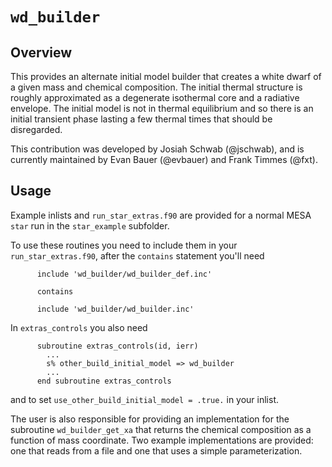 # ``wd_builder``

## Overview

This provides an alternate initial model builder that creates a white
dwarf of a given mass and chemical composition.  The initial thermal
structure is roughly approximated as a degenerate isothermal core and
a radiative envelope.  The initial model is not in thermal equilibrium
and so there is an initial transient phase lasting a few thermal times
that should be disregarded.

This contribution was developed by Josiah Schwab (@jschwab),
and is currently maintained by Evan Bauer (@evbauer) and Frank Timmes (@fxt).

## Usage

Example inlists and `run_star_extras.f90` are provided for a normal
MESA `star` run in the `star_example` subfolder.

To use these routines you need to include them in your
`run_star_extras.f90`, after the `contains` statement you'll need

````Fortran
      include 'wd_builder/wd_builder_def.inc'

      contains

      include 'wd_builder/wd_builder.inc'
````

In `extras_controls` you also need

````Fortran
      subroutine extras_controls(id, ierr)
        ...
        s% other_build_initial_model => wd_builder
        ...
      end subroutine extras_controls

```` 

and to set `use_other_build_initial_model = .true.` in your inlist.

The user is also responsible for providing an implementation for the
subroutine `wd_builder_get_xa` that returns the chemical composition
as a function of mass coordinate.  Two example implementations are
provided: one that reads from a file and one that uses a simple
parameterization.
